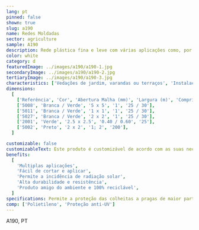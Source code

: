 ```yaml
---
lang: pt
pinned: false
shown: true
slug: a190
name: Redes Moldadas
sector: agriculture
sample: A190
description: Rede plástica fina e leve com várias aplicações como, por exemplo, a protecção de culturas agrícolas contra animais. Também utilizadas para a construção de covos para a pesca, viveiros e aquacultura.
color: white
category: d
featuredImage: ../images/a190/a190-1.jpg
secondaryImage: ../images/a190/a190-2.jpg
tertiaryImage: ../images/a190/a190-3.jpg
characteristics: ['Vedações de jardim, varandas ou terraços', 'Instalações pecuárias']
dimensions:
  [
    ['Referência', 'Cor', 'Abertura Malha (mm)', 'Largura (m)', 'Comprimentos (m)'],
    ['5008', 'Branca / Verde', '5 x 5', '1', '25 / 30'],
    ['5011', 'Branca / Verde', '1 x 1', '1', '25 / 30'],
    ['5027', 'Branca / Verde', '2 x 2', '1', '25 / 30'],
    ['2001', 'Verde', '2.5 x 2.5', '0.40 / 0.60', '25'],
    ['5002', 'Preto', '2 x 2', '1; 2', '200'],
  ]

customizable: false
customizableText: Este produto é customizável de acordo com as suas necessidades. Contacte-nos para mais informações.
benefits:
  [
    'Multiplas aplicações',
    'Fácil de cortar e aplicar',
    'Permite a incidência de radiação solar',
    'Alta durabilidade e resistência',
    'Produto amigo do ambiente e 100% reciclável',
  ]
specifications: Permite a proteção das colheitas a pragas de maior parte e a danos causados pelo manuseamento de alfaias agrícolas.
comp: ['Polietileno', 'Proteção anti-UV']
---
```


A190, PT
